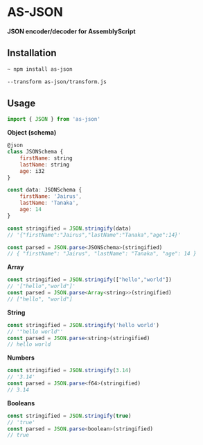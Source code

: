 # AS-JSON
**JSON encoder/decoder for AssemblyScript**

## Installation

```bash
~ npm install as-json
```
```bash
--transform as-json/transform.js
```

## Usage

```js
import { JSON } from 'as-json'
```

**Object (schema)**

```js
@json
class JSONSchema {
    firstName: string
    lastName: string
    age: i32
}

const data: JSONSchema {
    firstName: 'Jairus',
    lastName: 'Tanaka',
    age: 14
}

const stringified = JSON.stringify(data)
// '{"firstName":"Jairus","lastName":"Tanaka","age":14}'

const parsed = JSON.parse<JSONSchema>(stringified)
// { "firstName": "Jairus", "lastName": "Tanaka", "age": 14 }
```

**Array**

```js
const stringified = JSON.stringify(["hello","world"])
// '["hello","world"]'
const parsed = JSON.parse<Array<string>>(stringified)
// ["hello", "world"]
```

**String**

```js
const stringified = JSON.stringify('hello world')
// '"hello world"'
const parsed = JSON.parse<string>(stringified)
// hello world
```

**Numbers**

```js
const stringified = JSON.stringify(3.14)
// '3.14'
const parsed = JSON.parse<f64>(stringified)
// 3.14
```

**Booleans**

```js
const stringified = JSON.stringify(true)
// 'true'
const parsed = JSON.parse<boolean>(stringified)
// true
```
